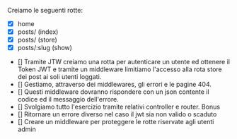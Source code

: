 Creiamo le seguenti rotte:
- [x] home
- [x] posts/ (index)
- [x] posts/ (store)
- [x] posts/:slug (show)
- [] Tramite JTW creiamo una rotta per autenticare un utente ed ottenere il Token JWT e tramite un middleware limitiamo l'accesso alla rota store dei post ai soli utenti loggati.
- [] Gestiamo, attraverso dei middlewares, gli errori e le pagine 404.
- [] Questi middleware dovranno rispondere con un json contente il codice ed il messaggio dell'errore.
- [] Svolgiamo tutto l'esercizio tramite relativi controller e router.
Bonus
- [] Ritornare un errore diverso nel caso il jwt sia non valido o scaduto
- [] Creare un middleware per proteggere le rotte riservate agli utenti admin
